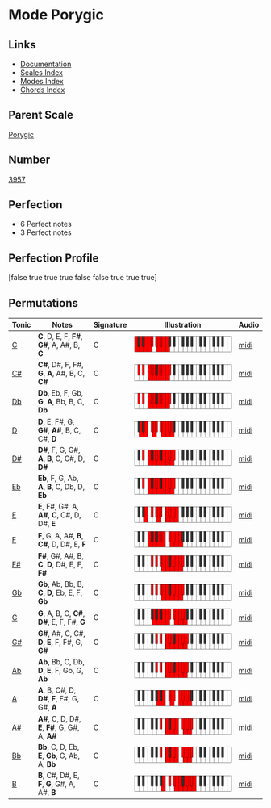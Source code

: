 # Mode Porygic

## Links

- [Documentation](index.md)
- [Scales Index](Scales.md)
- [Modes Index](Modes.md)
- [Chords Index](Chords.md)

## Parent Scale

[Porygic](ScalePorygic.md)

## Number

[3957](https://ianring.com/musictheory/scales/3957)

## Perfection

- 6 Perfect notes
- 3 Perfect notes

## Perfection Profile

[false true true true false false true true true]

## Permutations

| Tonic | Notes | Signature | Illustration | Audio |
|-------|-------|-----------|--------------|-------|
| [C](ModeCNaturalPorygic.md) | **C**, D, E, F, **F#**, **G#**, A, A#, B, **C** | C | ![CNaturalPorygic](ModeCNaturalPorygic.png) | [midi](https://github.com/edipermadi/music/blob/main/docs/ModeCNaturalPorygic.mid?raw=true) |
| [C#](ModeCSharpPorygic.md) | **C#**, D#, F, F#, **G**, **A**, A#, B, C, **C#** | C | ![CSharpPorygic](ModeCSharpPorygic.png) | [midi](https://github.com/edipermadi/music/blob/main/docs/ModeCSharpPorygic.mid?raw=true) |
| [Db](ModeDFlatPorygic.md) | **Db**, Eb, F, Gb, **G**, **A**, Bb, B, C, **Db** | C | ![DFlatPorygic](ModeDFlatPorygic.png) | [midi](https://github.com/edipermadi/music/blob/main/docs/ModeDFlatPorygic.mid?raw=true) |
| [D](ModeDNaturalPorygic.md) | **D**, E, F#, G, **G#**, **A#**, B, C, C#, **D** | C | ![DNaturalPorygic](ModeDNaturalPorygic.png) | [midi](https://github.com/edipermadi/music/blob/main/docs/ModeDNaturalPorygic.mid?raw=true) |
| [D#](ModeDSharpPorygic.md) | **D#**, F, G, G#, **A**, **B**, C, C#, D, **D#** | C | ![DSharpPorygic](ModeDSharpPorygic.png) | [midi](https://github.com/edipermadi/music/blob/main/docs/ModeDSharpPorygic.mid?raw=true) |
| [Eb](ModeEFlatPorygic.md) | **Eb**, F, G, Ab, **A**, **B**, C, Db, D, **Eb** | C | ![EFlatPorygic](ModeEFlatPorygic.png) | [midi](https://github.com/edipermadi/music/blob/main/docs/ModeEFlatPorygic.mid?raw=true) |
| [E](ModeENaturalPorygic.md) | **E**, F#, G#, A, **A#**, **C**, C#, D, D#, **E** | C | ![ENaturalPorygic](ModeENaturalPorygic.png) | [midi](https://github.com/edipermadi/music/blob/main/docs/ModeENaturalPorygic.mid?raw=true) |
| [F](ModeFNaturalPorygic.md) | **F**, G, A, A#, **B**, **C#**, D, D#, E, **F** | C | ![FNaturalPorygic](ModeFNaturalPorygic.png) | [midi](https://github.com/edipermadi/music/blob/main/docs/ModeFNaturalPorygic.mid?raw=true) |
| [F#](ModeFSharpPorygic.md) | **F#**, G#, A#, B, **C**, **D**, D#, E, F, **F#** | C | ![FSharpPorygic](ModeFSharpPorygic.png) | [midi](https://github.com/edipermadi/music/blob/main/docs/ModeFSharpPorygic.mid?raw=true) |
| [Gb](ModeGFlatPorygic.md) | **Gb**, Ab, Bb, B, **C**, **D**, Eb, E, F, **Gb** | C | ![GFlatPorygic](ModeGFlatPorygic.png) | [midi](https://github.com/edipermadi/music/blob/main/docs/ModeGFlatPorygic.mid?raw=true) |
| [G](ModeGNaturalPorygic.md) | **G**, A, B, C, **C#**, **D#**, E, F, F#, **G** | C | ![GNaturalPorygic](ModeGNaturalPorygic.png) | [midi](https://github.com/edipermadi/music/blob/main/docs/ModeGNaturalPorygic.mid?raw=true) |
| [G#](ModeGSharpPorygic.md) | **G#**, A#, C, C#, **D**, **E**, F, F#, G, **G#** | C | ![GSharpPorygic](ModeGSharpPorygic.png) | [midi](https://github.com/edipermadi/music/blob/main/docs/ModeGSharpPorygic.mid?raw=true) |
| [Ab](ModeAFlatPorygic.md) | **Ab**, Bb, C, Db, **D**, **E**, F, Gb, G, **Ab** | C | ![AFlatPorygic](ModeAFlatPorygic.png) | [midi](https://github.com/edipermadi/music/blob/main/docs/ModeAFlatPorygic.mid?raw=true) |
| [A](ModeANaturalPorygic.md) | **A**, B, C#, D, **D#**, **F**, F#, G, G#, **A** | C | ![ANaturalPorygic](ModeANaturalPorygic.png) | [midi](https://github.com/edipermadi/music/blob/main/docs/ModeANaturalPorygic.mid?raw=true) |
| [A#](ModeASharpPorygic.md) | **A#**, C, D, D#, **E**, **F#**, G, G#, A, **A#** | C | ![ASharpPorygic](ModeASharpPorygic.png) | [midi](https://github.com/edipermadi/music/blob/main/docs/ModeASharpPorygic.mid?raw=true) |
| [Bb](ModeBFlatPorygic.md) | **Bb**, C, D, Eb, **E**, **Gb**, G, Ab, A, **Bb** | C | ![BFlatPorygic](ModeBFlatPorygic.png) | [midi](https://github.com/edipermadi/music/blob/main/docs/ModeBFlatPorygic.mid?raw=true) |
| [B](ModeBNaturalPorygic.md) | **B**, C#, D#, E, **F**, **G**, G#, A, A#, **B** | C | ![BNaturalPorygic](ModeBNaturalPorygic.png) | [midi](https://github.com/edipermadi/music/blob/main/docs/ModeBNaturalPorygic.mid?raw=true) |

